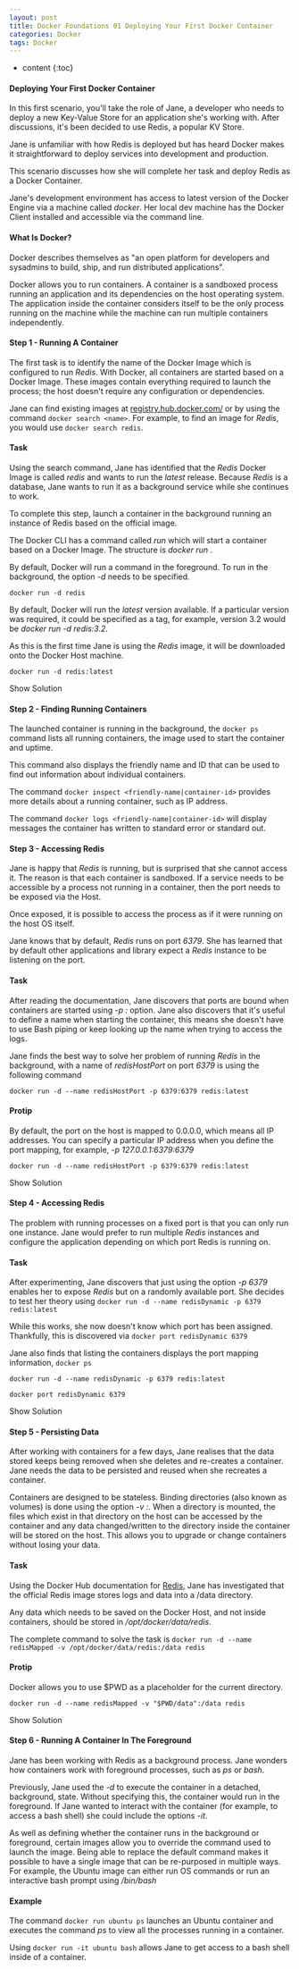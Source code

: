 ```yaml
---
layout: post
title: Docker Foundations 01 Deploying Your First Docker Container
categories: Docker
tags: Docker
---
```


* content
{:toc}





#### Deploying Your First Docker Container

In this first scenario, you'll take the role of Jane, a developer who needs to deploy a new Key-Value Store for an application she's working with. After discussions, it's been decided to use Redis, a popular KV Store.

Jane is unfamiliar with how Redis is deployed but has heard Docker makes it straightforward to deploy services into development and production.

This scenario discusses how she will complete her task and deploy Redis as a Docker Container.

Jane's development environment has access to latest version of the Docker Engine via a machine called *docker*. Her local dev machine has the Docker Client installed and accessible via the command line.

#### What Is Docker?

Docker describes themselves as "an open platform for developers and sysadmins to build, ship, and run distributed applications".

Docker allows you to run containers. A container is a sandboxed process running an application and its dependencies on the host operating system. The application inside the container considers itself to be the only process running on the machine while the machine can run multiple containers independently. 



#### Step 1 - Running A Container

The first task is to identify the name of the Docker Image which is configured to run *Redis*. With Docker, all containers are started based on a Docker Image. These images contain everything required to launch the process; the host doesn't require any configuration or dependencies.

Jane can find existing images at [registry.hub.docker.com/](https://registry.hub.docker.com/) or by using the command `docker search <name>`. For example, to find an image for *Redis*, you would use `docker search redis`.

#### Task

Using the search command, Jane has identified that the *Redis* Docker Image is called *redis* and wants to run the *latest* release. Because *Redis* is a database, Jane wants to run it as a background service while she continues to work.

To complete this step, launch a container in the background running an instance of Redis based on the official image.

The Docker CLI has a command called *run* which will start a container based on a Docker Image. The structure is *docker run <options> <image-name>*.

By default, Docker will run a command in the foreground. To run in the background, the option *-d* needs to be specified.

`docker run -d redis`

By default, Docker will run the *latest* version available. If a particular version was required, it could be specified as a tag, for example, version 3.2 would be *docker run -d redis:3.2*.

As this is the first time Jane is using the *Redis* image, it will be downloaded onto the Docker Host machine.

`docker run -d redis:latest`

Show Solution
        
        
        

#### Step 2 - Finding Running Containers

The launched container is running in the background, the `docker ps` command lists all running containers, the image used to start the container and uptime.

This command also displays the friendly name and ID that can be used to find out information about individual containers.

The command `docker inspect <friendly-name|container-id>` provides more details about a running container, such as IP address.  

The command `docker logs <friendly-name|container-id>` will display messages the container has written to standard error or standard out.

        
        

#### Step 3 - Accessing Redis

Jane is happy that *Redis* is running, but is surprised that she cannot access it. The reason is that each container is sandboxed. If a service needs to be accessible by a process not running in a container, then the port needs to be exposed via the Host.

Once exposed, it is possible to access the process as if it were running on the host OS itself.

Jane knows that by default, *Redis* runs on port *6379*. She has learned that by default other applications and library expect a *Redis* instance to be listening on the port.

#### Task

After reading the documentation, Jane discovers that ports are bound when containers are started using *-p <host-port>:<container-port>* option. Jane also discovers that it's useful to define a name when starting the container, this means she doesn't have to use Bash piping or keep looking up the name when trying to access the logs.

Jane finds the best way to solve her problem of running *Redis* in the background, with a name of *redisHostPort* on port *6379* is using the following command 

`docker run -d --name redisHostPort -p 6379:6379 redis:latest`

#### Protip

By default, the port on the host is mapped to 0.0.0.0, which means all IP addresses. You can specify a particular IP address when you define the port mapping, for example, *-p 127.0.0.1:6379:6379*

`docker run -d --name redisHostPort -p 6379:6379 redis:latest`

Show Solution
        
        
        

#### Step 4 - Accessing Redis

The problem with running processes on a fixed port is that you can only run one instance. Jane would prefer to run multiple *Redis* instances and configure the application depending on which port Redis is running on.

#### Task

After experimenting, Jane discovers that just using the option *-p 6379* enables her to expose *Redis* but on a randomly available port. She decides to test her theory using `docker run -d --name redisDynamic -p 6379 redis:latest`

While this works, she now doesn't know which port has been assigned. Thankfully, this is discovered via `docker port redisDynamic 6379`

Jane also finds that listing the containers displays the port mapping information, `docker ps`

`docker run -d --name redisDynamic -p 6379 redis:latest`

`docker port redisDynamic 6379`

Show Solution
        
        
        

#### Step 5 - Persisting Data

After working with containers for a few days, Jane realises that the data stored keeps being removed when she deletes and re-creates a container. Jane needs the data to be persisted and reused when she recreates a container.

Containers are designed to be stateless. Binding directories (also known as volumes) is done using the option *-v <host-dir>:<container-dir>*. When a directory is mounted, the files which exist in that directory on the host can be accessed by the container and any data changed/written to the directory inside the container will be stored on the host. This allows you to upgrade or change containers without losing your data.

#### Task

Using the Docker Hub documentation for [Redis](https://hub.docker.com/_/redis/), Jane has investigated that the official Redis image stores logs and data into a /data directory.

Any data which needs to be saved on the Docker Host, and not inside containers, should be stored in */opt/docker/data/redis*.

The complete command to solve the task is `docker run -d --name redisMapped -v /opt/docker/data/redis:/data redis`

#### Protip

Docker allows you to use $PWD as a placeholder for the current directory.

`docker run -d --name redisMapped -v "$PWD/data":/data redis`

Show Solution
        
        
        

#### Step 6 - Running A Container In The Foreground

Jane has been working with Redis as a background process. Jane wonders how containers work with foreground processes, such as *ps* or *bash*.

Previously, Jane used the *-d* to execute the container in a detached, background, state. Without specifying this, the container would run in the foreground. If Jane wanted to interact with the container (for example, to access a bash shell) she could include the options *-it*.

As well as defining whether the container runs in the background or foreground, certain images allow you to override the command used to launch the image. Being able to replace the default command makes it possible to have a single image that can be re-purposed in multiple ways. For example, the Ubuntu image can either run OS commands or run an interactive bash prompt using */bin/bash*

#### Example

The command `docker run ubuntu ps` launches an Ubuntu container and executes the command *ps* to view all the processes running in a container.

Using `docker run -it ubuntu bash` allows Jane to get access to a bash shell inside of a container.
